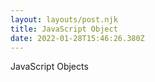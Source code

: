 ```yaml
---
layout: layouts/post.njk
title: JavaScript Object
date: 2022-01-28T15:46:26.380Z
---
```

JavaScript Objects